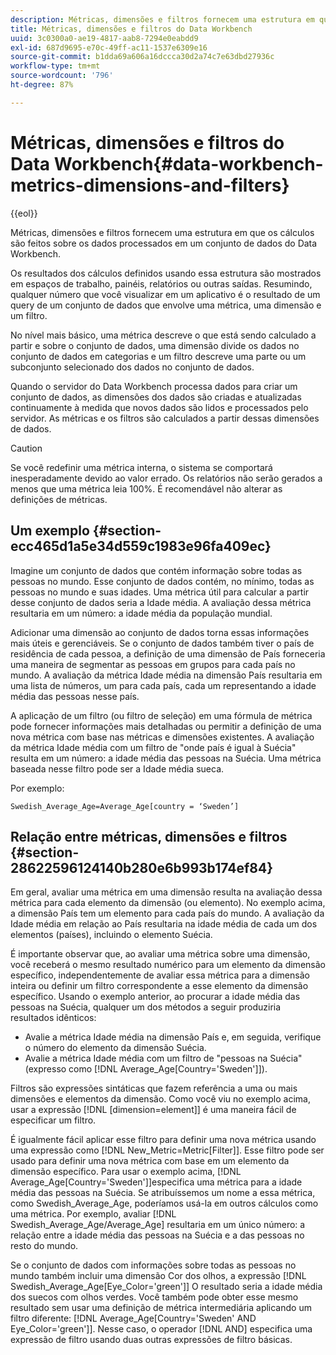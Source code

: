 ```yaml
---
description: Métricas, dimensões e filtros fornecem uma estrutura em que os cálculos são feitos sobre os dados processados em um conjunto de dados do Data Workbench.
title: Métricas, dimensões e filtros do Data Workbench
uuid: 3c0300a0-ae19-4817-aab8-7294e0eabdd9
exl-id: 687d9695-e70c-49ff-ac11-1537e6309e16
source-git-commit: b1dda69a606a16dccca30d2a74c7e63dbd27936c
workflow-type: tm+mt
source-wordcount: '796'
ht-degree: 87%

---
```


# Métricas, dimensões e filtros do Data Workbench{#data-workbench-metrics-dimensions-and-filters}

{{eol}}

Métricas, dimensões e filtros fornecem uma estrutura em que os cálculos são feitos sobre os dados processados em um conjunto de dados do Data Workbench.

Os resultados dos cálculos definidos usando essa estrutura são mostrados em espaços de trabalho, painéis, relatórios ou outras saídas. Resumindo, qualquer número que você visualizar em um aplicativo é o resultado de um query de um conjunto de dados que envolve uma métrica, uma dimensão e um filtro.

No nível mais básico, uma métrica descreve o que está sendo calculado a partir e sobre o conjunto de dados, uma dimensão divide os dados no conjunto de dados em categorias e um filtro descreve uma parte ou um subconjunto selecionado dos dados no conjunto de dados.

Quando o servidor do Data Workbench processa dados para criar um conjunto de dados, as dimensões dos dados são criadas e atualizadas continuamente à medida que novos dados são lidos e processados pelo servidor. As métricas e os filtros são calculados a partir dessas dimensões de dados.

>[!CAUTION]
>
>Se você redefinir uma métrica interna, o sistema se comportará inesperadamente devido ao valor errado. Os relatórios não serão gerados a menos que uma métrica leia 100%. É recomendável não alterar as definições de métricas.

## Um exemplo {#section-ecc465d1a5e34d559c1983e96fa409ec}

Imagine um conjunto de dados que contém informação sobre todas as pessoas no mundo. Esse conjunto de dados contém, no mínimo, todas as pessoas no mundo e suas idades. Uma métrica útil para calcular a partir desse conjunto de dados seria a Idade média. A avaliação dessa métrica resultaria em um número: a idade média da população mundial.

Adicionar uma dimensão ao conjunto de dados torna essas informações mais úteis e gerenciáveis. Se o conjunto de dados também tiver o país de residência de cada pessoa, a definição de uma dimensão de País forneceria uma maneira de segmentar as pessoas em grupos para cada país no mundo. A avaliação da métrica Idade média na dimensão País resultaria em uma lista de números, um para cada país, cada um representando a idade média das pessoas nesse país.

A aplicação de um filtro (ou filtro de seleção) em uma fórmula de métrica pode fornecer informações mais detalhadas ou permitir a definição de uma nova métrica com base nas métricas e dimensões existentes. A avaliação da métrica Idade média com um filtro de &quot;onde país é igual à Suécia&quot; resulta em um número: a idade média das pessoas na Suécia. Uma métrica baseada nesse filtro pode ser a Idade média sueca.

Por exemplo:

```
Swedish_Average_Age=Average_Age[country = ‘Sweden’]
```

## Relação entre métricas, dimensões e filtros {#section-28622596124140b280e6b993b174ef84}

Em geral, avaliar uma métrica em uma dimensão resulta na avaliação dessa métrica para cada elemento da dimensão (ou elemento). No exemplo acima, a dimensão País tem um elemento para cada país do mundo. A avaliação da Idade média em relação ao País resultaria na idade média de cada um dos elementos (países), incluindo o elemento Suécia.

É importante observar que, ao avaliar uma métrica sobre uma dimensão, você receberá o mesmo resultado numérico para um elemento da dimensão específico, independentemente de avaliar essa métrica para a dimensão inteira ou definir um filtro correspondente a esse elemento da dimensão específico. Usando o exemplo anterior, ao procurar a idade média das pessoas na Suécia, qualquer um dos métodos a seguir produziria resultados idênticos:

* Avalie a métrica Idade média na dimensão País e, em seguida, verifique o número do elemento da dimensão Suécia.
* Avalie a métrica Idade média com um filtro de &quot;pessoas na Suécia&quot; (expresso como [!DNL Average_Age[Country='Sweden']]).

Filtros são expressões sintáticas que fazem referência a uma ou mais dimensões e elementos da dimensão. Como você viu no exemplo acima, usar a expressão [!DNL [dimension=element]] é uma maneira fácil de especificar um filtro.

É igualmente fácil aplicar esse filtro para definir uma nova métrica usando uma expressão como [!DNL New_Metric=Metric[Filter]]. Esse filtro pode ser usado para definir uma nova métrica com base em um elemento da dimensão específico. Para usar o exemplo acima, [!DNL Average_Age[Country='Sweden']]especifica uma métrica para a idade média das pessoas na Suécia. Se atribuíssemos um nome a essa métrica, como Swedish_Average_Age, poderíamos usá-la em outros cálculos como uma métrica. Por exemplo, avaliar [!DNL Swedish_Average_Age/Average_Age] resultaria em um único número: a relação entre a idade média das pessoas na Suécia e a das pessoas no resto do mundo.

Se o conjunto de dados com informações sobre todas as pessoas no mundo também incluir uma dimensão Cor dos olhos, a expressão [!DNL Swedish_Average_Age[Eye_Color='green']] O resultado seria a idade média dos suecos com olhos verdes. Você também pode obter esse mesmo resultado sem usar uma definição de métrica intermediária aplicando um filtro diferente: [!DNL Average_Age[Country='Sweden' AND Eye_Color='green']]. Nesse caso, o operador [!DNL AND] especifica uma expressão de filtro usando duas outras expressões de filtro básicas.
